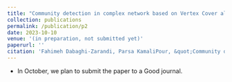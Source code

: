 ```yaml
---
title: "Community detection in complex network based on Vertex Cover algorithm."
collection: publications
permalink: /publication/p2
date: 2023-10-10
venue: '(in preparation, not submitted yet)'
paperurl: ''
citation: 'Fahimeh Dabaghi-Zarandi, Parsa KamaliPour, &quot;Community detection in complex network based on Vertex Cover algorithm.&quot; (in preparation, not submitted yet).'
---
```

<!-- - We have developed a customized genetic algorithm and mixed it with a random walk and some other approaches so it can sharply detect communities with high accuracy. -->
- In October, we plan to submit the paper to a Good journal.

